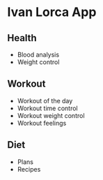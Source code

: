 # Ivan Lorca App
## Health
- Blood analysis
- Weight control
## Workout
- Workout of the day
- Workout time control
- Workout weight control
- Workout feelings
## Diet
- Plans
- Recipes
